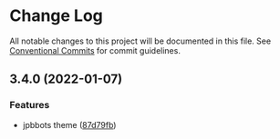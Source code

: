 # Change Log

All notable changes to this project will be documented in this file.
See [Conventional Commits](https://conventionalcommits.org) for commit guidelines.

## 3.4.0 (2022-01-07)


### Features

* jpbbots theme ([87d79fb](https://github.com/JPBBots/theme/commit/87d79fb1245b4ad7496a40f5807983e843ca5c70))
